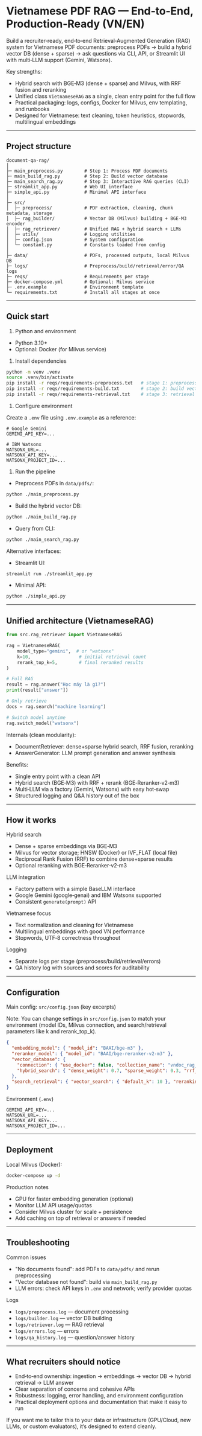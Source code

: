 # Vietnamese PDF RAG — End‑to‑End, Production‑Ready (VN/EN)

Build a recruiter‑ready, end‑to‑end Retrieval‑Augmented Generation (RAG) system for Vietnamese PDF documents: preprocess PDFs → build a hybrid vector DB (dense + sparse) → ask questions via CLI, API, or Streamlit UI with multi‑LLM support (Gemini, Watsonx).

Key strengths:

- Hybrid search with BGE‑M3 (dense + sparse) and Milvus, with RRF fusion and reranking
- Unified class `VietnameseRAG` as a single, clean entry point for the full flow
- Practical packaging: logs, configs, Docker for Milvus, env templating, and runbooks
- Designed for Vietnamese: text cleaning, token heuristics, stopwords, multilingual embeddings

---

## Project structure

```text
document-qa-rag/
│
├─ main_preprocess.py        # Step 1: Process PDF documents
├─ main_build_rag.py         # Step 2: Build vector database
├─ main_search_rag.py        # Step 3: Interactive RAG queries (CLI)
├─ streamlit_app.py          # Web UI interface
├─ simple_api.py             # Minimal API interface
│
├─ src/
│  ├─ preprocess/            # PDF extraction, cleaning, chunk metadata, storage
│  ├─ rag_builder/           # Vector DB (Milvus) building + BGE‑M3 encoder
│  ├─ rag_retriever/         # Unified RAG + hybrid search + LLMs
│  ├─ utils/                 # Logging utilities
│  ├─ config.json            # System configuration
│  └─ constant.py            # Constants loaded from config
│
├─ data/                     # PDFs, processed outputs, local Milvus DB
├─ logs/                     # Preprocess/build/retrieval/error/QA logs
├─ reqs/                     # Requirements per stage
├─ docker-compose.yml        # Optional: Milvus service
├─ .env.example              # Environment template
└─ requirements.txt          # Install all stages at once
```

---

## Quick start

1) Python and environment

- Python 3.10+
- Optional: Docker (for Milvus service)

1) Install dependencies

```bash
python -m venv .venv
source .venv/bin/activate
pip install -r reqs/requirements-preprocess.txt   # stage 1: preprocess
pip install -r reqs/requirements-build.txt        # stage 2: build vector DB
pip install -r reqs/requirements-retrieval.txt    # stage 3: retrieval + UI/API
```

1) Configure environment

Create a `.env` file using `.env.example` as a reference:

```env
# Google Gemini
GEMINI_API_KEY=...

# IBM Watsonx
WATSONX_URL=...
WATSONX_API_KEY=...
WATSONX_PROJECT_ID=...
```

1) Run the pipeline

- Preprocess PDFs in `data/pdfs/`:

```bash
python ./main_preprocess.py
```

- Build the hybrid vector DB:

```bash
python ./main_build_rag.py
```

- Query from CLI:

```bash
python ./main_search_rag.py
```

Alternative interfaces:

- Streamlit UI:

```bash
streamlit run ./streamlit_app.py
```

- Minimal API:

```bash
python ./simple_api.py
```

---

## Unified architecture (VietnameseRAG)

```python
from src.rag_retriever import VietnameseRAG

rag = VietnameseRAG(
    model_type="gemini",  # or "watsonx"
    k=10,                  # initial retrieval count
    rerank_top_k=5,        # final reranked results
)

# Full RAG
result = rag.answer("Học máy là gì?")
print(result["answer"])

# Only retrieve
docs = rag.search("machine learning")

# Switch model anytime
rag.switch_model("watsonx")
```

Internals (clean modularity):

- DocumentRetriever: dense+sparse hybrid search, RRF fusion, reranking
- AnswerGenerator: LLM prompt generation and answer synthesis

Benefits:

- Single entry point with a clean API
- Hybrid search (BGE‑M3) with RRF + rerank (BGE‑Reranker‑v2‑m3)
- Multi‑LLM via a factory (Gemini, Watsonx) with easy hot‑swap
- Structured logging and Q&A history out of the box

---

## How it works

Hybrid search

- Dense + sparse embeddings via BGE‑M3
- Milvus for vector storage; HNSW (Docker) or IVF_FLAT (local file)
- Reciprocal Rank Fusion (RRF) to combine dense+sparse results
- Optional reranking with BGE‑Reranker‑v2‑m3

LLM integration

- Factory pattern with a simple BaseLLM interface
- Google Gemini (google‑genai) and IBM Watsonx supported
- Consistent `generate(prompt)` API

Vietnamese focus

- Text normalization and cleaning for Vietnamese
- Multilingual embeddings with good VN performance
- Stopwords, UTF‑8 correctness throughout

Logging

- Separate logs per stage (preprocess/build/retrieval/errors)
- QA history log with sources and scores for auditability

---

## Configuration

Main config: `src/config.json` (key excerpts)

Note: You can change settings in `src/config.json` to match your environment (model IDs, Milvus connection, and search/retrieval parameters like k and rerank_top_k).

```json
{
  "embedding_model": { "model_id": "BAAI/bge-m3" },
  "reranker_model": { "model_id": "BAAI/bge-reranker-v2-m3" },
  "vector_database": {
    "connection": { "use_docker": false, "collection_name": "vndoc_rag_hybrid" },
    "hybrid_search": { "dense_weight": 0.7, "sparse_weight": 0.3, "rrf_k": 30 }
  },
  "search_retrieval": { "vector_search": { "default_k": 10 }, "reranking": { "rerank_top_k": 3 } }
}
```

Environment (`.env`)

```env
GEMINI_API_KEY=...
WATSONX_URL=...
WATSONX_API_KEY=...
WATSONX_PROJECT_ID=...
```

---

## Deployment

Local Milvus (Docker):

```bash
docker-compose up -d
```

Production notes

- GPU for faster embedding generation (optional)
- Monitor LLM API usage/quotas
- Consider Milvus cluster for scale + persistence
- Add caching on top of retrieval or answers if needed

---

## Troubleshooting

Common issues

- "No documents found": add PDFs to `data/pdfs/` and rerun preprocessing
- "Vector database not found": build via `main_build_rag.py`
- LLM errors: check API keys in `.env` and network; verify provider quotas

Logs

- `logs/preprocess.log` — document processing
- `logs/builder.log` — vector DB building
- `logs/retriever.log` — RAG retrieval
- `logs/errors.log` — errors
- `logs/qa_history.log` — question/answer history

---

## What recruiters should notice

- End‑to‑end ownership: ingestion → embeddings → vector DB → hybrid retrieval → LLM answer
- Clear separation of concerns and cohesive APIs
- Robustness: logging, error handling, and environment configuration
- Practical deployment options and documentation that make it easy to run

If you want me to tailor this to your data or infrastructure (GPU/Cloud, new LLMs, or custom evaluators), it’s designed to extend cleanly.
